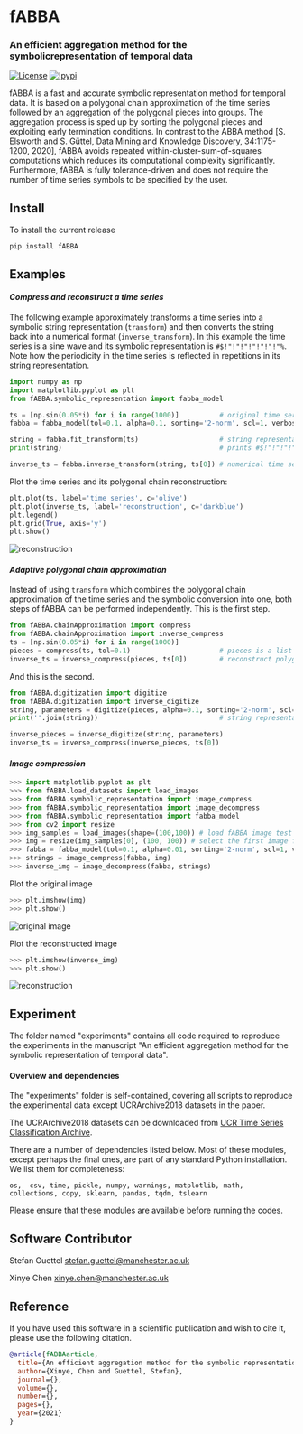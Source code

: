 # fABBA

### An efficient aggregation method for the symbolicrepresentation of temporal data

[![License](https://img.shields.io/badge/License-BSD%203--Clause-blue.svg)](https://opensource.org/licenses/BSD-3-Clause)
[![!pypi](https://img.shields.io/pypi/v/fABBA?color=orange)](https://pypi.org/project/fABBA/)

fABBA is a fast and accurate symbolic representation method for temporal data. 
It is based on a polygonal chain approximation of the time series followed by an aggregation of the polygonal pieces into groups. 
The aggregation process is sped up by sorting the polygonal pieces and exploiting early termination conditions. 
In contrast to the ABBA method [S. Elsworth and S. Güttel, Data Mining and Knowledge Discovery, 34:1175-1200, 2020], fABBA avoids repeated within-cluster-sum-of-squares computations which reduces its computational complexity significantly.
Furthermore, fABBA is fully tolerance-driven and does not require the number of time series symbols to be specified by the user. 

## Install
To install the current release
```
pip install fABBA
```

## Examples 

#### *Compress and reconstruct a time series*

The following example approximately transforms a time series into a symbolic string representation (`transform`) and then converts the string back into a numerical format (`inverse_transform`). In this example the time series is a sine wave and its symbolic representation is `#$!"!"!"!"!"!"!"%`. Note how the periodicity in the time series is reflected in repetitions in its string representation.

```python
import numpy as np
import matplotlib.pyplot as plt
from fABBA.symbolic_representation import fabba_model

ts = [np.sin(0.05*i) for i in range(1000)]          # original time series
fabba = fabba_model(tol=0.1, alpha=0.1, sorting='2-norm', scl=1, verbose=0, max_len=np.inf, string_form=True)

string = fabba.fit_transform(ts)                    # string representation of the time series
print(string)                                       # prints #$!"!"!"!"!"!"!"%

inverse_ts = fabba.inverse_transform(string, ts[0]) # numerical time series reconstruction
```

Plot the time series and its polygonal chain reconstruction:
```python
plt.plot(ts, label='time series', c='olive')
plt.plot(inverse_ts, label='reconstruction', c='darkblue')
plt.legend()
plt.grid(True, axis='y')
plt.show()
```

![reconstruction](https://raw.githubusercontent.com/umtsd/C_temp_img/main/fABBAdemo/demo.png)


#### *Adaptive polygonal chain approximation*

Instead of using `transform` which combines the polygonal chain approximation of the time series and the symbolic conversion into one, both steps of fABBA can be performed independently. This is the first step.

```python
from fABBA.chainApproximation import compress
from fABBA.chainApproximation import inverse_compress
ts = [np.sin(0.05*i) for i in range(1000)]
pieces = compress(ts, tol=0.1)                      # pieces is a list of the polygonal chain pieces
inverse_ts = inverse_compress(pieces, ts[0])        # reconstruct polygonal chain from pieces
```

And this is the second.

```python
from fABBA.digitization import digitize
from fABBA.digitization import inverse_digitize
string, parameters = digitize(pieces, alpha=0.1, sorting='2-norm', scl=1) # compression of the polygon into few symbols
print(''.join(string))                              # string representation 

inverse_pieces = inverse_digitize(string, parameters)
inverse_ts = inverse_compress(inverse_pieces, ts[0])
```


#### *Image compression*
```python
>>> import matplotlib.pyplot as plt
>>> from fABBA.load_datasets import load_images
>>> from fABBA.symbolic_representation import image_compress
>>> from fABBA.symbolic_representation import image_decompress
>>> from fABBA.symbolic_representation import fabba_model
>>> from cv2 import resize
>>> img_samples = load_images(shape=(100,100)) # load fABBA image test samples
>>> img = resize(img_samples[0], (100, 100)) # select the first image for test
>>> fabba = fabba_model(tol=0.1, alpha=0.01, sorting='2-norm', scl=1, verbose=1, max_len=np.inf, string_form=True)
>>> strings = image_compress(fabba, img)
>>> inverse_img = image_decompress(fabba, strings)
```

Plot the original image
```python
>>> plt.imshow(img)
>>> plt.show()
```

![original image](https://github.com/umtsd/C_temp_img/raw/main/fABBAdemo/img.png)


Plot the reconstructed image
```python
>>> plt.imshow(inverse_img)
>>> plt.show()
```


![reconstruction](https://github.com/umtsd/C_temp_img/raw/main/fABBAdemo/inverse_img.png)

## Experiment

The folder named "experiments" contains all code required to reproduce the experiments in the manuscript 
"An efficient aggregation method for the symbolic representation of temporal data".

#### Overview and dependencies

The "experiments" folder is self-contained, covering all scripts to reproduce the experimental data except UCRArchive2018 datasets in the paper.

The UCRArchive2018 datasets can be downloaded from [UCR Time Series Classification Archive](https://www.cs.ucr.edu/~eamonn/time_series_data_2018/).

There are a number of dependencies listed below. Most of these modules, except perhaps the final ones, are part of any standard Python installation. We list them for completeness:

`os,  csv, time, pickle, numpy, warnings, matplotlib, math, collections, copy, sklearn, pandas, tqdm, tslearn`

Please ensure that these modules are available before running the codes.


## Software Contributor

Stefan Guettel <stefan.guettel@manchester.ac.uk>

Xinye Chen <xinye.chen@manchester.ac.uk>



## Reference


If you have used this software in a scientific publication and wish to cite it, 
please use the following citation.

```bibtex
@article{fABBAarticle,
  title={An efficient aggregation method for the symbolic representation of temporal data},
  author={Xinye, Chen and Guettel, Stefan},
  journal={},
  volume={},
  number={},
  pages={},
  year={2021}
}
```

